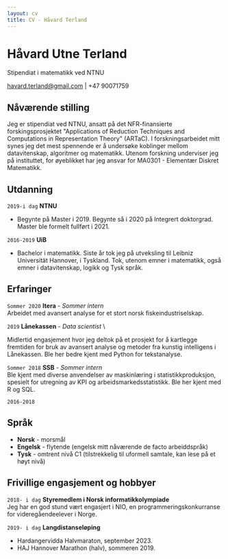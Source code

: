 ```yaml
---
layout: cv
title: CV - Håvard Terland
---
```

# Håvard Utne Terland
Stipendiat i matematikk ved NTNU

<div id="webaddress">
<a href="havard.terland@gmail.com">havard.terland@gmail.com</a> | +47 90071759
</div>


## Nåværende stilling

Jeg er stipendiat ved NTNU, ansatt på det NFR-finansierte forskingsprosjektet "Applications of Reduction Techniques and Computations in Representation Theory" (ARTaC). I forskningsarbeidet mitt synes jeg det mest spennende er å undersøke koblinger mellom datavitenskap, algoritmer og matematikk. Utenom forskning underviser jeg på instituttet, 
for øyeblikket har jeg ansvar for MA0301 - Elementær Diskret Matematikk. 

## Utdanning

`2019-i dag`
__NTNU__
 - Begynte på Master i 2019. Begynte så i 2020 på Integrert doktorgrad. Master ble formelt fullført i 2021.

`2016-2019`
__UiB__

- Bachelor i matematikk. Siste år tok jeg på utveksling til Leibniz Universität Hannover, i Tyskland. Tok, utenom emner i matematikk, også emner i datavitenskap, logikk og Tysk språk.

## Erfaringer

`Sommer 2020` **Itera** - *Sommer intern* \
Arbeidet med avansert analyse for et stort norsk fiskeindustriselskap. 

`2019`
__Lånekassen__ - *Data scientist* \

Midlertid engasjement hvor jeg deltok på et prosjekt for å kartlegge fremtiden for bruk av avansert analyse og metoder fra kunstig intelligens i Lånekassen. Ble her bedre kjent med Python for tekstanalyse.

`Sommer 2018` __SSB__ - *Sommer intern* \
Ble kjent med diverse anvendelser av maskinlæring i statistikkproduksjon, spesielt for utregning av KPI og arbeidsmarkedsstatistikk. Ble her kjent med R og SQL.

`2016-2018` 

## Språk
- __Norsk__ - morsmål
- __Engelsk__ - flytende (engelsk mitt nåværende de facto arbeiddspråk)
- __Tysk__ - omtrent nivå C1 (tilstrekkelig til uformell samtale, kan lese på et høyt nivå)

## Frivillige engasjement og hobbyer

`2018- i dag`
__Styremedlem i Norsk informatikkolympiade__\
Jeg har en god stund vært engasjert i NIO, en programmeringskonkurranse for videregåendeelever i Norge.

`2019- i dag` __Langdistanseløping__ 
- Hardangervidda Halvmaraton, september 2023.
- HAJ Hannover Marathon (halv), sommeren 2019.





<!-- ### Footer

Last updated: May 2013 -->


